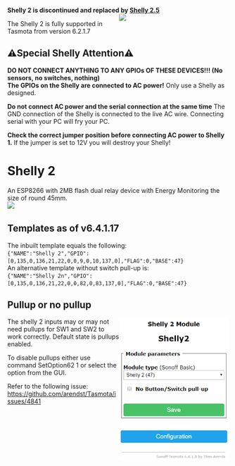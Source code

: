 **Shelly 2 is discontinued and replaced by [Shelly 2.5](shelly-2.5)**
<img src="https://shelly.cloud/wp-content/uploads/2018/02/shelly2_small_250.png" width="250" align="right" />

The Shelly 2 is fully supported in Tasmota from version 6.2.1.7<br>

## ⚠️️Special Shelly Attention⚠️️

**DO NOT CONNECT ANYTHING TO ANY GPIOs OF THESE DEVICES!!! (No sensors, no switches, nothing) <br>
The GPIOs on the Shelly are connected to AC power!** Only use a Shelly as designed. 

**Do not connect AC power and the serial connection at the same time**
The GND connection of the Shelly is connected to the live AC wire. Connecting serial with your PC will fry your PC.

**Check the correct jumper position before connecting AC power to Shelly 1.**
If the jumper is set to 12V you will destroy your Shelly!
# Shelly 2
An ESP8266 with 2MB flash dual relay device with Energy Monitoring the size of round 45mm.<br>
<img src="https://github.com/arendst/arendst.github.io/blob/master/media/shelly/shelly2_serial_connection2.jpg" height="250" />

## Templates as of v6.4.1.17
The inbuilt template equals the following:<br>
``{"NAME":"Shelly 2","GPIO":[0,135,0,136,21,22,0,0,9,0,10,137,0],"FLAG":0,"BASE":47}``<br>
An alternative template without switch pull-up is:<br>
``{"NAME":"Shelly 2n","GPIO":[0,135,0,136,21,22,0,0,82,0,83,137,0],"FLAG":0,"BASE":47}``

## Pullup or no pullup
<img src="https://github.com/arendst/arendst.github.io/blob/master/media/shelly/shelly2pullup.png" width="250" align="right" />
The shelly 2 inputs may or may not need pullups for SW1 and SW2 to work correctly. Default state is pullups enabled.

To disable pullups either use command SetOption62 1 or select the option from the GUI.

Refer to the following issue: https://github.com/arendst/Tasmota/issues/4841
